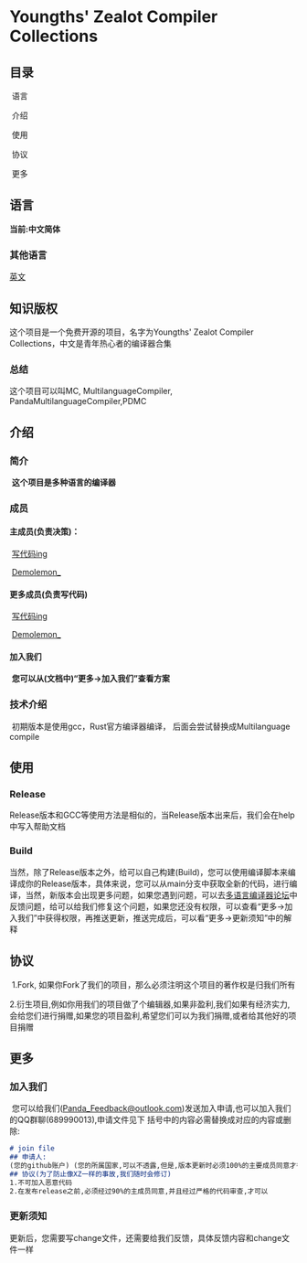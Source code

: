 # Youngths' Zealot Compiler Collections
## 目录

​	语言

​	介绍

​	使用

​	协议

​	更多

## 语言

**当前:中文简体**

### 其他语言

[英文](https://github.com/21dyz21/Youngths-Zealot-Compiler-Collections/README_en.md)

## 知识版权

这个项目是一个免费开源的项目，名字为Youngths' Zealot Compiler Collections，中文是青年热心者的编译器合集

### 总结

这个项目可以叫MC, MultilanguageCompiler, PandaMultilanguageCompiler,PDMC

## 介绍

### 			简介

​		**这个项目是多种语言的编译器**

### 	成员

#### 		主成员(负责决策)：

​			[写代码ing](https://github.com/21dyz21)

​			[Demolemon_](https://github.com/Demolemon11/)

#### 			更多成员(负责写代码)

​			[写代码ing](https://github.com/21dyz21)

​			[Demolemon_](https://github.com/Demolemon11/)

#### 		加入我们

​			**您可以从(文档中)“更多->加入我们”查看方案**

### 技术介绍

​	初期版本是使用gcc，Rust官方编译器编译， 后面会尝试替换成Multilanguage compile

## 使用

###			Release

​		Release版本和GCC等使用方法是相似的，当Release版本出来后，我们会在help中写入帮助文档

### 	Build

​		当然，除了Release版本之外，给可以自己构建(Build)，您可以使用编译脚本来编译成你的Release版本，具体来说，您可以从main分支中获取全新的代码，进行编译，当然，新版本会出现更多问题，如果您遇到问题，可以去[多语言编译器论坛](https://多语言编译器.nndx.eu.org)中反馈问题，给可以给我们修复这个问题，如果您还没有权限，可以查看“更多->加入我们”中获得权限，再推送更新，推送完成后，可以看“更多->更新须知”中的解释 

## 协议

​	1.Fork, 如果你Fork了我们的项目，那么必须注明这个项目的著作权是归我们所有

​	2.衍生项目,例如你用我们的项目做了个编辑器,如果非盈利,我们如果有经济实力,会给您们进行捐赠,如果您的项目盈利,希望您们可以为我们捐赠,或者给其他好的项目捐赠

## 更多

### 加入我们

​	您可以给我们(Panda_Feedback@outlook.com)发送加入申请,也可以加入我们的QQ群聊(689990013),申请文件见下 括号中的内容必需替换成对应的内容或删除: 

```markdown
# join file
## 申请人:
(您的github账户) (您的所属国家,可以不透露,但是,版本更新时必须100%的主要成员同意才行) (邮箱) 
## 协议(为了防止像XZ一样的事故,我们随时会修订)
1.不可加入恶意代码
2.在发布release之前,必须经过90%的主成员同意,并且经过严格的代码审查,才可以
```

### 更新须知

​	更新后，您需要写change文件，还需要给我们反馈，具体反馈内容和change文件一样

​	



​	
